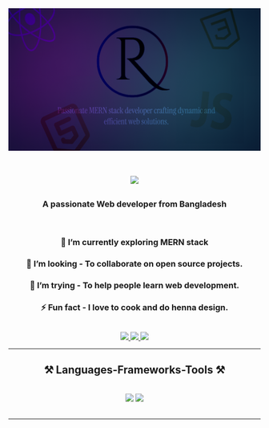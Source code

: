 <img align="center" src="./images/Frame 1.png" />

<br />

<h1 align="center">
    <img src="https://readme-typing-svg.herokuapp.com/?font=Righteous&size=35&color=FF5733&center=true&vCenter=true&width=500&height=70&duration=4000&lines=Hey+There!+👋;+I'm+Raka+Kamara!😀;" />
</h1>


<h3 align="center">A passionate Web developer from Bangladesh </h3>

<br/>

<div align="center">
 
 ### 🌱 I’m currently exploring **MERN stack**
 ### 👯 I’m looking - To collaborate on open source projects.
 ### 🤔 I’m trying - To help people learn web development.
 ### ⚡ Fun fact - I love to cook and do henna design.
 </div>
 <br />

 <div align="center"> 
  <a href="mailto:rakak1mara@gmail.com">
    <img src="https://img.shields.io/badge/Gmail-333333?style=for-the-badge&logo=gmail&logoColor=red" />
  </a>
  <a href="www.linkedin.com/in/raka-kamara-850b461a4" target="_blank">
    <img src="https://img.shields.io/badge/LinkedIn-0077B5?style=for-the-badge&logo=linkedin&logoColor=white" target="_blank" />
  </a>
  <a href="https://github.com/raka-kamara" target="_blank">
     <img src="https://img.shields.io/badge/Portfolio-FF5722?style=for-the-badge&logo=todoist&logoColor=white" target="_blank" /> <!-- sqlite, safari, google-chrome are other good icon options -->
  </a>
</div>

 <hr/>
 
<h2 align="center">⚒️ Languages-Frameworks-Tools ⚒️</h2>
<br/>
<div align="center">
    <img src="https://skillicons.dev/icons?i=react,bootstrap,html,css,vscode,github,figma,tailwind,git" />
    <img src="https://skillicons.dev/icons?i=nodejs,javascript,express,firebase,mongodb" /><br>
</div>

<br/>
<hr/>


